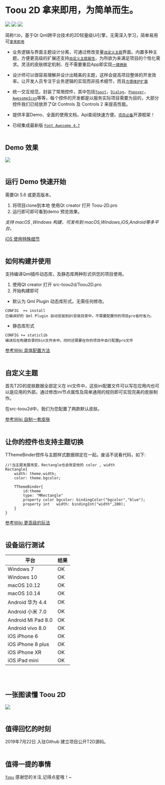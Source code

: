 # Toou 2D  拿来即用，为简单而生。

![](https://img.shields.io/badge/Version-Alpha-red) ![](https://img.shields.io/badge/Build-passing-green) ![](https://img.shields.io/badge/License-MIT-green)

简称`T2D`，基于Qt Qml跨平台技术的2D轻量级Ui引擎，无需深入学习，简单易用可[`拿来即用`](#)

* 业务逻辑与界面主题设计分离，可通过修改变量[`自定义主题`](#)界面。内置多种主题，方便更高级的扩展还支持[`自定义主题属性`](#)，为所欲为来满足项目的个性化需求。灵活的皮肤绑定机制、在不需要重启App即实现[`一键换肤`](#)

* 设计师可以很容易理解并设计出精美的主题，这样会提高项目整体的开发效率。让开发人员专注于业务逻辑的实现而非技术细节，而且[`方便维护扩展`](#)

* 统一交互规范，封装了常用控件，其中包括[`Toast`](#)，[`Dialog`](#)，[`Popover`](#)，[`AwesomeIcon`](#)等等，每个控件的开发都是以服务实际项目需要为目的，大部分控件我们已经放弃了Qt Controls 及 Controls 2 来提高性能。

* 提供丰富Demo、全面的使用文档，Api查阅快速方便。[`项目必备`](#)开源框架！

* 已经集成最新版 [`Font Awesome 4.7`](#)
<br> </br>

## Demo 效果

![](http://showfl.com/t2dsample/toou2d.gif)
<br> </br>

## 运行 Demo 快速开始

需要Qt 5.6 或更高版本。
1. 将项目clone到本地 使用Qt creator 打开 Toou-2D.pro
2. 运行即可即可看到demo 预览效果。

*支持 macOS ,Windows 构建，可发布到 macOS,Windows,iOS,Android等多平台。*

[iOS 使用特殊细节](#)
<br> </br>

## 如何构建并使用

支持编译Qml插件动态库，及静态库两种形式供您的项目使用。
1. 使用Qt creator 打开 src-toou2d/Toou2D.pro
2. 开始构建即可

* 默认为 Qml Plugin 动态库形式。无需任何修改。

```
CONFIG  += install
已编译好的 Qml Plugin 自动安装到Qt安装目录中，不需要配置你的项目pro省时省力。
```

* 静态库形式

```
CONFIG += staticlib
编译后在构建目录的bin文件夹中。同时还需要在你的项目中自行配置pro文件
```

[参考Wiki 具体配置方法](#)
<br> </br>


## 自定义主题

首先T2D的皮肤数据全部定义在 ini文件中，这些ini配置文件可以写在应用内也可以是应用的外部。通过修改ini节点属性及简单通用的规则即可实现完美的皮肤制作。

在src-toou2d中，我们为您配置了两款默认皮肤。

[参考Wiki 自制一套皮肤](#)
<br> </br>

## 让你的控件也支持主题切换

TThemeBinder控件与主题样式数据绑定在一起。废话不说看代码，如下:

```
//!当主题发展改变，Rectangle也会改变他的 color , width
Rectangle{
    width: theme.width;
    color: theme.bgcolor;

    TThemeBinder{
        id:theme
        type: "MRectangle"
        property color bgcolor: bindingColor("bgcolor","blue");
        property int   width: bindingInt("width",200);
    }
}
```

[参考Wiki 更高级的玩法](#)
<br> </br>

## 设备运行测试

| 平台 | 结果 |
| --- | --- |
| Windows 7 | OK |
| Windows 10 | OK |
| macOS 10.12 | OK |
| macOS 10.14 | OK |
| Android 华为 4.4| OK |
| Android 小米 7.0| OK |
| Android Mi Pad 8.0| OK |
| Android vivo 8.0| OK |
| iOS iPhone 6 | OK |
| iOS iPhone 8 plus | OK |
| iOS iPhone XR | OK |
| iOS iPad mini | OK |

<br> </br>

## 一张图读懂 Toou 2D

![](http://showfl.com/t2d.png)
<br> </br>

## 值得回忆的时刻

2019年7月22日 入驻Github 建立项目公开T2D源码。
<br> </br>


## 值得一提的事情
[`Toou`](http://www.toou.net) 感谢您的关注,记得点星哦！~
